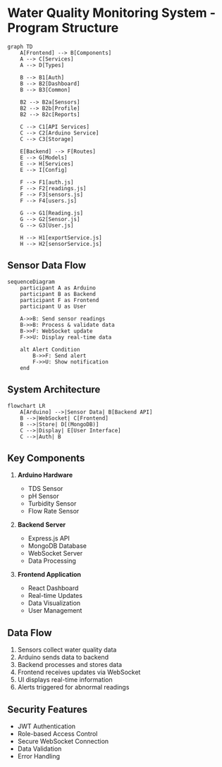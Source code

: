 # Water Quality Monitoring System - Program Structure

```mermaid
graph TD
    A[Frontend] --> B[Components]
    A --> C[Services]
    A --> D[Types]
    
    B --> B1[Auth]
    B --> B2[Dashboard]
    B --> B3[Common]
    
    B2 --> B2a[Sensors]
    B2 --> B2b[Profile]
    B2 --> B2c[Reports]
    
    C --> C1[API Services]
    C --> C2[Arduino Service]
    C --> C3[Storage]
    
    E[Backend] --> F[Routes]
    E --> G[Models]
    E --> H[Services]
    E --> I[Config]
    
    F --> F1[auth.js]
    F --> F2[readings.js]
    F --> F3[sensors.js]
    F --> F4[users.js]
    
    G --> G1[Reading.js]
    G --> G2[Sensor.js]
    G --> G3[User.js]
    
    H --> H1[exportService.js]
    H --> H2[sensorService.js]
```

## Sensor Data Flow
```mermaid
sequenceDiagram
    participant A as Arduino
    participant B as Backend
    participant F as Frontend
    participant U as User
    
    A->>B: Send sensor readings
    B->>B: Process & validate data
    B->>F: WebSocket update
    F->>U: Display real-time data
    
    alt Alert Condition
        B->>F: Send alert
        F->>U: Show notification
    end
```

## System Architecture
```mermaid
flowchart LR
    A[Arduino] -->|Sensor Data| B[Backend API]
    B -->|WebSocket| C[Frontend]
    B -->|Store| D[(MongoDB)]
    C -->|Display| E[User Interface]
    C -->|Auth| B
```

## Key Components
1. **Arduino Hardware**
   - TDS Sensor
   - pH Sensor
   - Turbidity Sensor
   - Flow Rate Sensor

2. **Backend Server**
   - Express.js API
   - MongoDB Database
   - WebSocket Server
   - Data Processing

3. **Frontend Application**
   - React Dashboard
   - Real-time Updates
   - Data Visualization
   - User Management

## Data Flow
1. Sensors collect water quality data
2. Arduino sends data to backend
3. Backend processes and stores data
4. Frontend receives updates via WebSocket
5. UI displays real-time information
6. Alerts triggered for abnormal readings

## Security Features
- JWT Authentication
- Role-based Access Control
- Secure WebSocket Connection
- Data Validation
- Error Handling